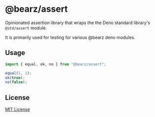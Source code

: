 # @bearz/assert

Opinionated assertion library that wraps the the 
Deno standard library's `@std/assert` module.

It is primarily used for testing for various @bearz deno modules.

## Usage
```typescript
import { equal, ok, no } from "@bearz/assert";

equal(1, 1);
ok(true);
no(false);

```

## License

[MIT License](./LICENSE.md)
